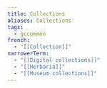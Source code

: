```yaml
---
title: Collections
aliases: Collections
tags:
  - gccommon
french:
  - "[[Collection]]"
narrowerTerm:
  - "[[Digital collections]]"
  - "[[Herbaria]]"
  - "[[Museum collections]]"
---
```

